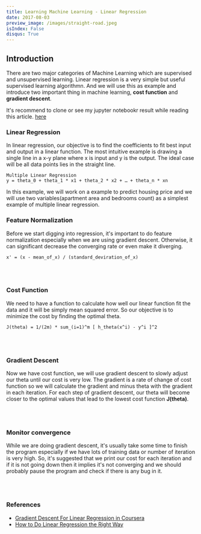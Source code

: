 ```yaml
---
title: Learning Machine Learning - Linear Regression
date: 2017-08-03
preview_image: /images/straight-road.jpeg
isIndex: False
disqus: True
---
```


## Introduction
There are two major categories of Machine Learning which are supervised and unsupervised learning. Linear regression is a very simple but useful supervised learning algorithmn. And we will use this as example and introduce two important thing in machine learning, **cost function** and **gradient descent**.


It's recommend to clone or see my jupyter notebookr result while reading this article. [here](https://github.com/SWTPAIN/linear-regression-intro)


### Linear Regression

In linear regression, our objective is to find the coefficients to fit best input and output in a linear function. The most intuitive example is drawing a single line in a x-y plane where x is input and y is the output. The ideal case will be all data points lies in  the straight line.


```
Multiple Linear Regression
y = theta_0 + theta_1 * x1 + theta_2 * x2 + … + theta_n * xn
```

In this example, we will work on a example to predict housing price and we will use two variables(apartment area and bedrooms count) as a simplest example of multiple linear regression.

### Feature Normalization
Before we start digging into regression, it's important to do feature normalization especially when we are using gradient descent. Otherwise, it can significant decrease the converging rate or even make it diverging.

```
x' = (x - mean_of_x) / (standard_deviration_of_x)
```

<br></br>

### Cost Function
We need to have a function to calculate how well our linear function fit the data and it will be simply mean squared error. So our objective is to minimize the cost by finding the optimal theta.

```
J(theta) = 1/(2m) * sum_(i=1)^m [ h_theta(x^i) - y^i ]^2
```

<br></br>

### Gradient Descent
Now we have cost function, we will use gradient descent to slowly adjust our theta until our cost is very low. The gradient is a rate of change of cost function so we will calculate the gradient and minus theta with the gradient in each iteration. For each step of gradient descent, our theta will become closer to the optimal values that lead to the lowest cost function **J(theta)**.

<br></br>

### Monitor convergence
While we are doing gradient descent, it's usually take some time to finish the program especially if we have lots of training data or number of iteration is very high. So, it's
suggested that we print our cost for each iteration and if it is not going down then it implies it's not converging and we should probably pause the program and check if there is any bug in it.

<br></br>

### References
- [Gradient Descent For Linear Regression in Coursera](https://www.coursera.org/learn/machine-learning/lecture/kCvQc/gradient-descent-for-linear-regression)
- [How to Do Linear Regression the Right Way ](https://www.youtube.com/watch?v=uwwWVAgJBcM)
